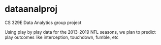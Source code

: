 # dataanalproj
CS 329E Data Analytics group project

Using play by play data for the 2013-2019 NFL seasons, we plan to predict play outcomes like interception, touchdown, fumble, etc

